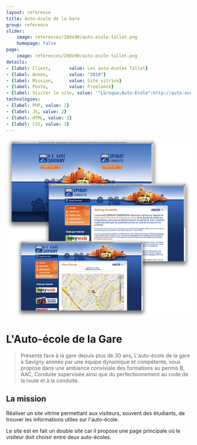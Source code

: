 ```yaml
---
layout: reference
title: Auto-école de la Gare
group: reference
slider:
    image: references/260x90/auto-ecole-tallet.png
    homepage: false
page:
    image: references/260x90/auto-ecole-tallet.png
details:
- {label: Client,       value: Les auto-écoles Tallet}
- {label: Année,        value: "2010"}
- {label: Mission,      value: Site vitrine}
- {label: Poste,        value: Freelance}
- {label: Visiter le site, value: '"L&rsquo;Auto-Ecole":http://auto-ecole-tallet.fr'}
technologies:
- {label: PHP, value: 2}
- {label: JS, value: 2}
- {label: HTML, value: 3}
- {label: CSS, value: 3}
---
```


![Capture d'écran du site internet][main_image]

# L'Auto-école de la Gare

> Présente face à la gare depuis plus de 30 ans, L'auto-école de la gare à Savigny animée par une équipe dynamique et compétente, vous propose dans une ambiance conviviale des formations au permis B, AAC, Conduite supervisée ainsi que du perfectionnement au code de la route et à la conduite. 

## La mission

Réaliser un site vitrine permettant aux visiteurs, souvent des étudiants, de trouver les informations utiles sur l'auto-école.

Le site est en fait un double site car il propose une page principale où le visiteur doit choisir entre deux auto-écoles.

[main_image]: /img/references/auto-ecole-tallet.png "Capture d'écran du site internet"

